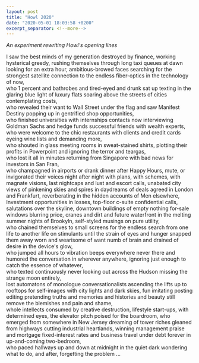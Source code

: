 ```yaml
---
layout: post
title: "Howl 2020"
date: "2020-05-01 18:03:58 +0200"
excerpt_separator: <!--more-->
---
```

_An experiment rewriting Howl's opening lines_  

I saw the best minds of my generation destroyed by finance, working hysterical greedy, rushing themselves through long taxi queues at dawn looking for an extra hour,  <!--more-->
ambitious-browed faces searching for the strongest satellite connection to the endless fiber-optics in the technology of now,  
who 1 percent and bathrobes and tired-eyed and drunk sat up texting in the glaring blue light of luxury flats soaring above the streets of cities
contemplating costs,  
who revealed their want to Wall Street under the flag and saw Manifest Destiny popping up in gentrified shop opportunities,  
who finished universities with internships contacts now interviewing
Goldman Sachs and hedge funds successful friends with wealth experts,  
who were welcome to the chic restaurants with clients and credit cards eyeing wine lists and demanding more,  
who shouted in glass meeting rooms in sweat-stained shirts, plotting their profits in Powerpoint and ignoring the terror and teargas,  
who lost it all in minutes returning from Singapore with bad news for  investors in San Fran,  
who champagned in airports or drank dinner after Happy Hours, mute,
or invigorated their voices night after night
with plans, with schemes, with magnate visions, last nightcaps and lust and escort calls, unabated city views of pinkening skies and spires in daydreams of deals agreed in London and Frankfurt, reverberating in the hidden accounts of Men elsewhere,  
Investment opportunities in losses, top-floor c-suite confidential calls, salutations over the skyline, downtown buildings of empty nothing for-sale windows blurring price, cranes and dirt and future waterfront in the melting summer nights of Brookyln, self-styled musings on pure utility,  
who chained themselves to small screens for the endless search from one life to another life on stimulants until the strain of eyes and hunger snapped them away worn and wearisome of want numb of brain and drained of desire in the device's glow,  
who jumped all hours to vibration beeps everywhere never there and humored the conversation in wherever anywhere, ignoring just enough to catch the essence of whatever,  
who texted continuously never looking out across the Hudson missing the strange moon entirely,  
lost automatons of monologue conversationalists ascending the lifts up to rooftops for self-images with city lights and dark skies,
fun imitating posting editing pretending truths and memories and histories and beauty still remove the blemishes and pain and shame,  
whole intellects consumed by creative destruction, lifestyle start-ups, with determined eyes, the elevator pitch poised for the boardroom,
who emerged from somewhere in New Jersey dreaming of tower riches gleaned from highways cutting industrial heartlands,  winning management praise and mortgage fixed-interest rates and business travel under debt forever in up-and-coming two-bedroom,  
who paced hallways up and down at midnight in the quiet dark wondering what to do, and after, forgetting the problem
...
